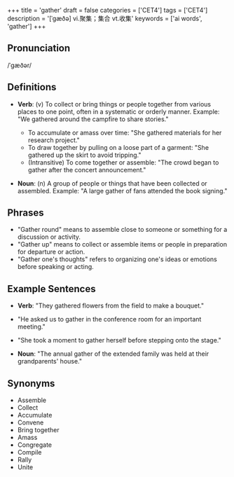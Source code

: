 +++
title = 'gather'
draft = false
categories = ['CET4']
tags = ['CET4']
description = '[ˈgæðə] vi.聚集；集合 vt.收集'
keywords = ['ai words', 'gather']
+++

## Pronunciation
/ˈɡæðər/

## Definitions
- **Verb**: (v) To collect or bring things or people together from various places to one point, often in a systematic or orderly manner. Example: "We gathered around the campfire to share stories."
  - To accumulate or amass over time: "She gathered materials for her research project."
  - To draw together by pulling on a loose part of a garment: "She gathered up the skirt to avoid tripping."
  - (Intransitive) To come together or assemble: "The crowd began to gather after the concert announcement."

- **Noun**: (n) A group of people or things that have been collected or assembled. Example: "A large gather of fans attended the book signing."

## Phrases
- "Gather round" means to assemble close to someone or something for a discussion or activity.
- "Gather up" means to collect or assemble items or people in preparation for departure or action.
- "Gather one's thoughts" refers to organizing one's ideas or emotions before speaking or acting.

## Example Sentences
- **Verb**: "They gathered flowers from the field to make a bouquet."
- "He asked us to gather in the conference room for an important meeting."
- "She took a moment to gather herself before stepping onto the stage."

- **Noun**: "The annual gather of the extended family was held at their grandparents' house."
  
## Synonyms
- Assemble
- Collect
- Accumulate
- Convene
- Bring together
- Amass
- Congregate
- Compile
- Rally
- Unite
